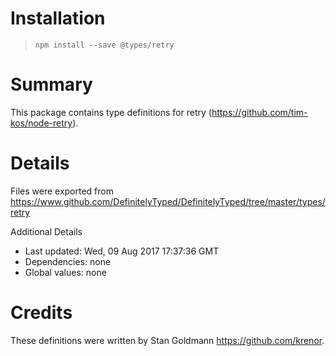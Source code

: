 # Installation
> `npm install --save @types/retry`

# Summary
This package contains type definitions for retry (https://github.com/tim-kos/node-retry).

# Details
Files were exported from https://www.github.com/DefinitelyTyped/DefinitelyTyped/tree/master/types/retry

Additional Details
 * Last updated: Wed, 09 Aug 2017 17:37:36 GMT
 * Dependencies: none
 * Global values: none

# Credits
These definitions were written by Stan Goldmann <https://github.com/krenor>.
